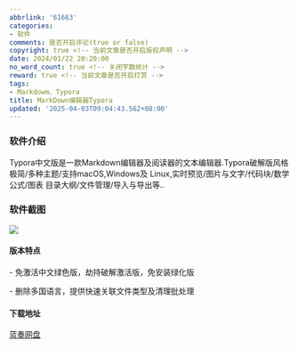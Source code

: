 ```yaml
---
abbrlink: '61663'
categories:
- 软件
comments: 是否开启评论(true or false)
copyright: true <!-- 当前文章是否开启版权声明 -->
date: 2024/01/22 20:20:00
no_word_count: true <!-- 关闭字数统计 -->
reward: true <!-- 当前文章是否开启打赏 -->
tags:
- Markdowm、Typora
title: MarkDown编辑器Typora
updated: '2025-04-03T09:04:43.562+08:00'
---
```

### 软件介绍

Typora中文版是一款Markdown编辑器及阅读器的文本编辑器.Typora破解版风格极简/多种主题/支持macOS,Windows及 Linux,实时预览/图片与文字/代码块/数学公式/图表 目录大纲/文件管理/导入与导出等..

### 软件截图

![](https://s2.loli.net/2024/01/22/DkzyI7LZ4QaM6fE.png)

#### 版本特点

\- 免激活中文绿色版，劫持破解激活版，免安装绿化版

\- 删除多国语言，提供快速关联文件类型及清理批处理

#### 下载地址

[蓝奏网盘](https://xiaodao.lanzout.com/b0dtxy6of)
